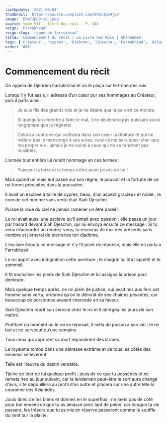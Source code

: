 ```yaml
---
lastUpdate: '2021-06-04'
thumbnail: 'https://source.unsplash.com/EFm7JpD9jy8'
image: 'EFm7JpD9jy8.jpeg'
source: tome VII - livre des rois - P. 344
reign: 'Farrukhzad'
reign-slug: 'regne-de-farrukhzad'
title: 'Commencement du récit | Le Livre des Rois | Shâhnâmeh'
tags: ['Créateur', 'cyprès', 'Djehrem', 'Djeschm', 'Farrukhzad', 'Keïanides', 'Siah']
order: '001'
---
```


# Commencement du récit

On appela de Djehrem Farrukhzad et on le plaça sur le trône des rois.

Lorsqu’il y fut assis, il adressa d’un cœur pur ses hommages au Créateur, puis il parla ainsi :

> Je suis fils des grands rois et je ne désire que la paix en ce monde.
>
> Si quelqu’un cherche à faire le mal, il ne deviendra pas puissant aussi longtemps que je régnerai.
>
> Celui au contraire qui cultivera dans son cœur la droiture et qui ne mêlera pas le mensonge à ses actes, celui-là me sera aussi cher que ma propre vie : jamais je ne nuirai à ceux qui ne se rendront pas nuisibles.

L’armée tout entière lui rendit hommage en ces termes :

> Puissent la terre et le temps n’être point privés de toi !

Mais quand un mois eut passé sur son règne, le pouvoir et la fortune de ce roi furent précipités dans la poussière.

Il avait un esclave à taille de cyprès, beau, d’un aspect gracieux et noble ; le nom de cet homme sans vertu était Siah Djeschm.

Puisse la roue du ciel ne jamais ramener un être pareil !

Le roi avait aussi une esclave qu’il aimait avec passion ; elle passa un jour par hasard devant Siah Djeschm, qui lui envoya ensuite ce message : Si tu veux m’accorder un rendez-vous, tu recevras de moi des présents sans nombre et j’ornerai de pierreries ton diadème.

L’esclave écouta ce message et n’y fit point de réponse, mais elle en parla à Farrukhzad.

Le roi apprit avec indignation cette aventure ; le chagrin lui ôta l’appétit et le sommeil.

Il fit enchaîner les pieds de Siah Djeschm et lui assigna la prison pour demeure.

Mais quelque temps après, ce roi plein de justice, qui avait mis aux fers cet homme sans vertu, ordonna qu’on le délivrât de ses chaînes pesantes, car beaucoup de personnes avaient intercédé en sa faveur.

Siah Djeschm reprit son service chez le roi et il abrégea les jours de son maître.

Profitant du moment où le roi se reposait, il mêla du poison à son vin ; le roi but et ne survécut qu’une semaine.

Tous ceux qui apprirent sa mort répandirent des larmes.

Le royaume tomba dans une détresse extrême et de tous les côtés des ennemis se levèrent.

Telle est l’œuvre du destin versatile.

Tâche de tirer de lui quelque profit ; jouis de ce que tu possèdes et ne remets rien au jour suivant, car le lendemain peut-être le sort aura changé d’avis, il te dépouillera au profil d’un autre et placera sur une autre tête la couronne des Keïanides.

Jouis donc de tes biens et donnes en le superflus ; ne mets pas de côté pour ton ennemi ce que tu as amassé avec tant de peine, car lorsque ta vie passera, les trésors que tu as mis en réserve passeront comme le souffle du vent sur la plaine.
